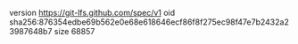 version https://git-lfs.github.com/spec/v1
oid sha256:876354edbe69b562e0e68e618646ecf86f8f275ec98f47e7b2432a23987648b7
size 68857
